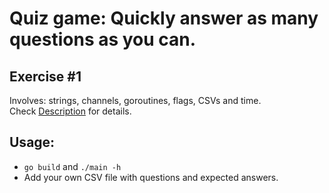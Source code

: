 # Quiz game: Quickly answer as many questions as you can.

## Exercise #1  
Involves: strings, channels, goroutines, flags, CSVs and time.  
Check [Description](Description.md) for details.

## Usage:
* `go build` and `./main -h`
* Add your own CSV file with questions and expected answers.
